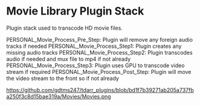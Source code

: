 # Movie Library Plugin Stack

Plugin stack used to transcode HD movie files.

PERSONAL_Movie_Process_Pre_Step: Plugin will remove any foreign audio tracks if needed
PERSONAL_Movie_Process_Step1: Plugin creates any missing audio tracks
PERSONAL_Movie_Process_Step2: Plugin transcodes audio if needed and mux file to mp4 if not already
PERSONAL_Movie_Process_Step3: Plugin uses GPU to transcode video stream if required
PERSONAL_Movie_Process_Post_Step: Plugin will move the video stream to the front so if not already


https://github.com/gdtms247/tdarr_plugins/blob/bd1f7b39271ab205a737fba250f3c8d15bae319a/Movies/Movies.png
